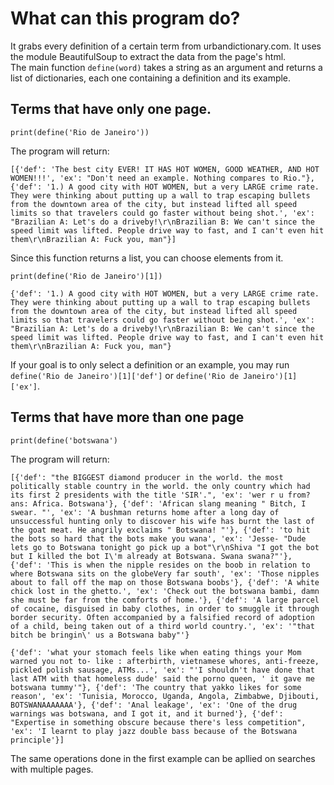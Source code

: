 # What can this program do?
It grabs every definition of a certain term from urbandictionary.com. It uses the module BeautifulSoup to extract the data
from the page's html.\
The main function ```define(word)``` takes a string as an argument and returns a list of dictionaries, each one containing
a definition and its example.

## Terms that have only one page.
```
print(define('Rio de Janeiro'))
```
The program will return:
```
[{'def': 'The best city EVER! IT HAS HOT WOMEN, GOOD WEATHER, AND HOT WOMEN!!!', 'ex': "Don't need an example. Nothing compares to Rio."}, {'def': '1.) A good city with HOT WOMEN, but a very LARGE crime rate. They were thinking about putting up a wall to trap escaping bullets from the downtown area of the city, but instead lifted all speed limits so that travelers could go faster without being shot.', 'ex': "Brazilian A: Let's do a driveby!\r\nBrazilian B: We can't since the speed limit was lifted. People drive way to fast, and I can't even hit them\r\nBrazilian A: Fuck you, man"}]
```
Since this function returns a list, you can choose elements from it.
```
print(define('Rio de Janeiro')[1])
```
```
{'def': '1.) A good city with HOT WOMEN, but a very LARGE crime rate. They were thinking about putting up a wall to trap escaping bullets from the downtown area of the city, but instead lifted all speed limits so that travelers could go faster without being shot.', 'ex': "Brazilian A: Let's do a driveby!\r\nBrazilian B: We can't since the speed limit was lifted. People drive way to fast, and I can't even hit them\r\nBrazilian A: Fuck you, man"}
```
If your goal is to only select a definition or an example, you may run ```define('Rio de Janeiro')[1]['def']``` or
```define('Rio de Janeiro')[1]['ex']```.


## Terms that have more than one page
```
print(define('botswana')
```
The program will return:
```
[{'def': "the BIGGEST diamond producer in the world. the most politically stable country in the world. the only country which had its first 2 presidents with the title 'SIR'.", 'ex': 'wer r u from? ans: Africa. Botswana'}, {'def': 'African slang meaning " Bitch, I swear. "', 'ex': 'A bushman returns home after a long day of unsuccessful hunting only to discover his wife has burnt the last of the goat meat. He angrily exclaims " Botswana! "'}, {'def': 'to hit the bots so hard that the bots make you wana', 'ex': 'Jesse- "Dude lets go to Botswana tonight go pick up a bot"\r\nShiva "I got the bot but I killed the bot I\'m already at Botswana. Swana swana?"'}, {'def': 'This is when the nipple resides on the boob in relation to where Botswana sits on the globeVery far south', 'ex': 'Those nipples about to fall off the map on those Botswana boobs'}, {'def': 'A white chick lost in the ghetto.', 'ex': 'Check out the botswana bambi, damn she must be far from the comforts of home.'}, {'def': 'A large parcel of cocaine, disguised in baby clothes, in order to smuggle it through border security. Often accompanied by a falsified record of adoption of a child, being taken out of a third world country.', 'ex': '"that bitch be bringin\' us a Botswana baby"'}
```
```
{'def': 'what your stomach feels like when eating things your Mom warned you not to- like : afterbirth, vietnamese whores, anti-freeze, pickled polish sausage, ATMs...', 'ex': "'I shouldn't have done that last ATM with that homeless dude' said the porno queen, ' it gave me botswana tummy'"}, {'def': 'The country that yakko likes for some reason', 'ex': 'Tunisia, Morocco, Uganda, Angola, Zimbabwe, Djibouti, BOTSWANAAAAAAA'}, {'def': 'Anal leakage', 'ex': 'One of the drug warnings was botswana, and I got it, and it burned'}, {'def': "Expertise in something obscure because there's less competition", 'ex': 'I learnt to play jazz double bass because of the Botswana principle'}]
```
The same operations done in the first example can be apllied on searches with multiple pages.
